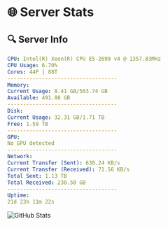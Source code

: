 # 🌐 Server Stats
## 🔍 Server Info
```yaml
CPU: Intel(R) Xeon(R) CPU E5-2699 v4 @ 1357.83MHz
CPU Usage: 6.70%
Cores: 44P | 88T
-----------------------------------
Memory:
Current Usage: 8.41 GB/503.74 GB
Available: 491.88 GB
-----------------------------------
Disk:
Current Usage: 32.31 GB/1.71 TB
Free: 1.59 TB
-----------------------------------
GPU:
No GPU detected
-----------------------------------
Network:
Current Transfer (Sent): 630.24 KB/s
Current Transfer (Received): 71.56 KB/s
Total Sent: 1.13 TB
Total Received: 230.50 GB
-----------------------------------
Uptime:
21d 23h 11m 22s
```
![GitHub Stats](https://img.shields.io/badge/Updated-2025-05-11_16:20:10-blue)